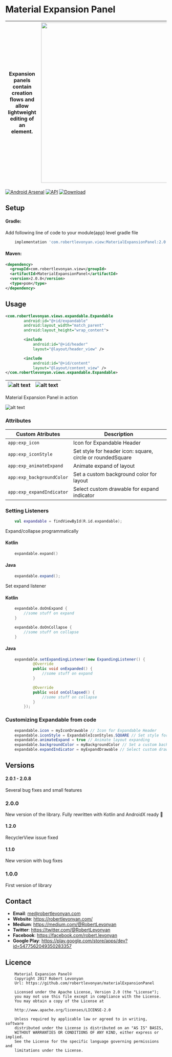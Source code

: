 # Material Expansion Panel

|Expansion panels contain creation flows and allow lightweight editing of an element.|<img src="https://github.com/robertlevonyan/materialExpansionPanel/blob/master/Images/expandable.png"  width="500" />|
|----------------------------------------------------------------------------------------------|-----------|

[![Android Arsenal](https://img.shields.io/badge/Android%20Arsenal-Material%20Expansion%20Panel-yellow.svg?style=flat-square)](https://android-arsenal.com/details/1/6433) [![API](https://img.shields.io/badge/API-14%2B-yellow.svg?style=flat-square)](https://android-arsenal.com/api?level=14) [ ![Download](https://api.bintray.com/packages/robertlevonyan/maven/MaterialExpansionPanel/images/download.svg) ](https://bintray.com/robertlevonyan/maven/MaterialExpansionPanel/_latestVersion)

## Setup

#### Gradle:

Add following line of code to your module(app) level gradle file

```groovy
    implementation 'com.robertlevonyan.view:MaterialExpansionPanel:2.0.8'
```

#### Maven:

```xml
<dependency>
  <groupId>com.robertlevonyan.view</groupId>
  <artifactId>MaterialExpansionPanel</artifactId>
  <version>2.0.8</version>
  <type>pom</type>
</dependency>
```

## Usage

```xml
<com.robertlevonyan.views.expandable.Expandable
        android:id="@+id/expandable"
        android:layout_width="match_parent"
        android:layout_height="wrap_content">

        <include
            android:id="@+id/header"
            layout="@layout/header_view" />

        <include
            android:id="@+id/content"
            layout="@layout/content_view" />
</com.robertlevonyan.views.expandable.Expandable>
```

|![alt text](https://github.com/robertlevonyan/materialExpansionPanel/blob/master/Images/collapsed.jpg)|![alt text](https://github.com/robertlevonyan/materialExpansionPanel/blob/master/Images/expanded.jpg)|
|----------------------------------------------------------------------------------------------|-----------|

Material Expansion Panel in action

![alt text](https://github.com/robertlevonyan/materialExpansionPanel/blob/master/Images/process.gif)

### Attributes

|Custom Atributes                |Description                                               |
|--------------------------------|----------------------------------------------------------|
|`app:exp_icon`                  |Icon for Expandable Header                                |
|`app:exp_iconStyle`             |Set style for header icon: square, circle or roundedSquare|
|`app:exp_animateExpand`         |Animate expand of layout                                  |
|`app:exp_backgroundColor`       |Set a custom background color for layout                  |
|`app:exp_expandIndicator`       |Select custom drawable for expand indicator               |

### Setting Listeners

```kotlin
    val expandable = findViewById(R.id.expandable);
```

Expand/collapse programmatically

#### Kotlin
```kotlin
    expandable.expand()
```

#### Java
```java
    expandable.expand();
```


Set expand listener

#### Kotlin
```kotlin
    expandable.doOnExpand {
        //some stuff on expand
    }

    expandable.doOnCollapse {
        //some stuff on collapse
    }
```

#### Java
```java
    expandable.setExpandingListener(new ExpandingListener() {
            @Override
            public void onExpanded() {
                //some stuff on expand
            }

            @Override
            public void onCollapsed() {
                //some stuff on collapse
            }
        });
```

### Customizing Expandable from code

```java
    expandable.icon = myIconDrawable // Icon for Expandable Header
    expandable.iconStyle = ExpandableIconStyles.SQUARE // Set style for header icon: square, circle or roundedSquare
    expandable.animateExpand = true // Animate layout expanding
    expandable.backgroundColor = myBackgroundColor // Set a custom background color for layout
    expandable.expandIndicator = myExpandDrawable // Select custom drawable for expand indicator
```

## Versions

#### 2.0.1 - 2.0.8
Several bug fixes and small features

### 2.0.0
New version of the library. Fully rewritten with Kotlin and AndroidX ready 🤩

#### 1.2.0

RecyclerView issue fixed

#### 1.1.0

New version with bug fixes

### 1.0.0

First version of library

## Contact

- **Email**: me@robertlevonyan.com
- **Website**: https://robertlevonyan.com/
- **Medium**: https://medium.com/@RobertLevonyan
- **Twitter**: https://twitter.com/@RobertLevonyan
- **Facebook**: https://facebook.com/robert.levonyan
- **Google Play**: https://play.google.com/store/apps/dev?id=5477562049350283357

## Licence

```
    Material Expansion Panel©
    Copyright 2017 Robert Levonyan
    Url: https://github.com/robertlevonyan/materialExpansionPanel

    Licensed under the Apache License, Version 2.0 (the "License");
    you may not use this file except in compliance with the License.
    You may obtain a copy of the License at

    http://www.apache.org/licenses/LICENSE-2.0

    Unless required by applicable law or agreed to in writing, software
    distributed under the License is distributed on an "AS IS" BASIS,
    WITHOUT WARRANTIES OR CONDITIONS OF ANY KIND, either express or implied.
    See the License for the specific language governing permissions and
    limitations under the License.
```
